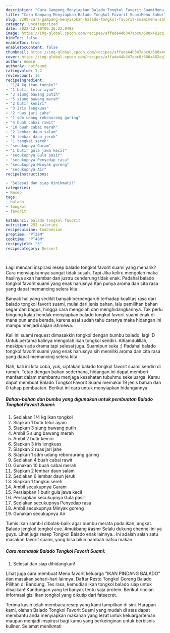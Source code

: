 ```yaml
---
description: "Cara Gampang Menyiapkan Balado Tongkol Favorit SuamiMenu Sahur"
title: "Cara Gampang Menyiapkan Balado Tongkol Favorit SuamiMenu Sahur"
slug: 2299-cara-gampang-menyiapkan-balado-tongkol-favorit-suamimenu-sahur
category: Uncategorized
date: 2022-12-10T06:26:22.049Z
image: https://img-global.cpcdn.com/recipes/affade44b347abc0/680x482cq70/balado-tongkol-favorit-suami-foto-resep-utama.jpg
hideToc: false
enableToc: true
enableTocContent: false
thumbnail: https://img-global.cpcdn.com/recipes/affade44b347abc0/680x482cq70/balado-tongkol-favorit-suami-foto-resep-utama.jpg
cover: https://img-global.cpcdn.com/recipes/affade44b347abc0/680x482cq70/balado-tongkol-favorit-suami-foto-resep-utama.jpg
author: Admin
authorAv: notfound
ratingvalue: 3.2
reviewcount: 16
recipeingredient:
- "1/4 kg ikan tongkol"
- "1 butir telur ayam"
- "3 siung bawang putih"
- "5 siung bawang merah"
- "2 butir kemiri"
- "3 iris lengkuas"
- "2 ruas jari jahe"
- "1 sdm udang rebonurang garing"
- "4 buah cabai rawit"
- "10 buah cabai merah"
- "2 lembar daun salam"
- "6 lembar daun jeruk"
- "1 tangkai sereh"
- "secukupnya Garam"
- "1 butir gula jawa kecil"
- "secukupnya Gula pasir"
- "secukupnya Penyedap rasa"
- "secukupnya Minyak goreng"
- "secukupnya Air"
recipeinstructions:

- "Selesai dan siap dinikmati!"
categories:
- Resep
tags:
- balado
- tongkol
- favorit

katakunci: balado tongkol favorit 
nutrition: 252 calories
recipecuisine: Indonesian
preptime: "PT28M"
cooktime: "PT48M"
recipeyield: "3"
recipecategory: Dessert

---
```



Lagi mencari inspirasi resep balado tongkol favorit suami yang menarik? Cara menyiapkannya sangat tidak susah. Tapi Jika keliru mengolah maka hasilnya akan hambar dan justru cenderung tidak enak. Padahal balado tongkol favorit suami yang enak harusnya Kan punya aroma dan cita rasa yang dapat memancing selera kita.


Banyak hal yang sedikit banyak berpengaruh terhadap kualitas rasa dari balado tongkol favorit suami, mulai dari jenis bahan, lalu pemilihan bahan segar dan bagus, hingga cara mengolah dan menghidangkannya. Tak perlu bingung kalau hendak menyiapkan balado tongkol favorit suami enak di mana pun anda berada, karena asal sudah tahu caranya maka hidangan ini mampu menjadi sajian istimewa.

Kali ini suami request dimasakkin tongkol dengan bumbu balado, lagi :D Untuk pertama kalinya mengolah ikan tongkol sendiri. Alhamdulillah, meskipun ada drama tapi selesai juga. Suamipun suka :) Padahal balado tongkol favorit suami yang enak harusnya sih memiliki aroma dan cita rasa yang dapat memancing selera kita.


Nah, kali ini kita coba, yuk, ciptakan balado tongkol favorit suami sendiri di rumah. Tetap dengan bahan sederhana, hidangan ini dapat memberi manfaat dalam membantu menjaga kesehatan tubuhmu sekeluarga. Kamu dapat membuat Balado Tongkol Favorit Suami memakai 19 jenis bahan dan 0 tahap pembuatan. Berikut ini cara untuk menyiapkan hidangannya.

<!--inarticleads1-->

##### Bahan-bahan dan bumbu yang digunakan untuk pembuatan Balado Tongkol Favorit Suami:

1. Sediakan 1/4 kg ikan tongkol
1. Siapkan 1 butir telur ayam
1. Siapkan 3 siung bawang putih
1. Ambil 5 siung bawang merah
1. Ambil 2 butir kemiri
1. Siapkan 3 iris lengkuas
1. Siapkan 2 ruas jari jahe
1. Siapkan 1 sdm udang rebon/urang garing
1. Sediakan 4 buah cabai rawit
1. Gunakan 10 buah cabai merah
1. Siapkan 2 lembar daun salam
1. Sediakan 6 lembar daun jeruk
1. Siapkan 1 tangkai sereh
1. Ambil secukupnya Garam
1. Persiapkan 1 butir gula jawa kecil
1. Persiapkan secukupnya Gula pasir
1. Sediakan secukupnya Penyedap rasa
1. Ambil secukupnya Minyak goreng
1. Gunakan secukupnya Air


Tumis ikan sambil dibolak-balik agar bumbu merata pada ikan, angkat. Balado jengkol tongkol cue. #mukbang #asmr Selalu dukung chennel ini ya guys. Lihat juga resep Tongkol Balado enak lainnya.. Ini adalah salah satu masakan favorit suami, yang bisa bikin nambah nafsu makan. 

<!--inarticleads2-->

##### Cara memasak Balado Tongkol Favorit Suami:


1. Selesai dan siap dihidangkan!

Lihat juga cara membuat Menu favorit keluarga &#34;IKAN PINDANG BALADO&#34; dan masakan sehari-hari lainnya. Daftar Resto Tongkol Goreng Balado Pilihan di Bandung. Tes rasa, kemudian ikan tongkol balado siap untuk disajikan! Kandungan yang terbanyak tentu saja protein. Berikut rincian informasi gizi ikan tongkol yang dikutip dari fatsecret. 

Terima kasih telah membaca resep yang kami tampilkan di sini. Harapan kami, olahan Balado Tongkol Favorit Suami yang mudah di atas dapat membantu anda menyiapkan makanan yang lezat untuk keluarga/teman maupun menjadi inspirasi bagi kamu yang berkeinginan untuk berbisnis kuliner. Selamat menikmati
